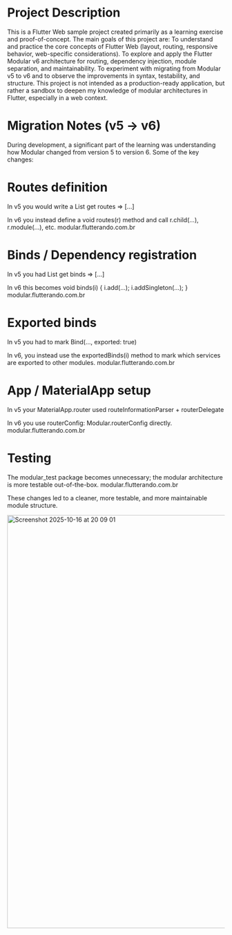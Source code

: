 # Project Description

This is a Flutter Web sample project created primarily as a learning exercise and proof-of-concept. The main goals of this project are:
To understand and practice the core concepts of Flutter Web (layout, routing, responsive behavior, web-specific considerations).
To explore and apply the Flutter Modular v6 architecture for routing, dependency injection, module separation, and maintainability.
To experiment with migrating from Modular v5 to v6 and to observe the improvements in syntax, testability, and structure.
This project is not intended as a production-ready application, but rather a sandbox to deepen my knowledge of modular architectures in Flutter, especially in a web context.

# Migration Notes (v5 → v6)

During development, a significant part of the learning was understanding how Modular changed from version 5 to version 6. Some of the key changes:

# Routes definition
In v5 you would write a List<ModularRoute> get routes => [...]

In v6 you instead define a void routes(r) method and call r.child(...), r.module(...), etc. 
modular.flutterando.com.br

# Binds / Dependency registration
In v5 you had List<Bind> get binds => [...]

In v6 this becomes void binds(i) { i.add(...); i.addSingleton(...); } 
modular.flutterando.com.br

# Exported binds
In v5 you had to mark Bind(..., exported: true)

In v6, you instead use the exportedBinds(i) method to mark which services are exported to other modules. 
modular.flutterando.com.br

# App / MaterialApp setup

In v5 your MaterialApp.router used routeInformationParser + routerDelegate

In v6 you use routerConfig: Modular.routerConfig directly. 
modular.flutterando.com.br

# Testing

The modular_test package becomes unnecessary; the modular architecture is more testable out-of-the-box. 
modular.flutterando.com.br

These changes led to a cleaner, more testable, and more maintainable module structure.

<img width="1674" height="958" alt="Screenshot 2025-10-16 at 20 09 01" src="https://github.com/user-attachments/assets/52ca9406-2b97-41bf-a17f-69bfd1efecac" />




